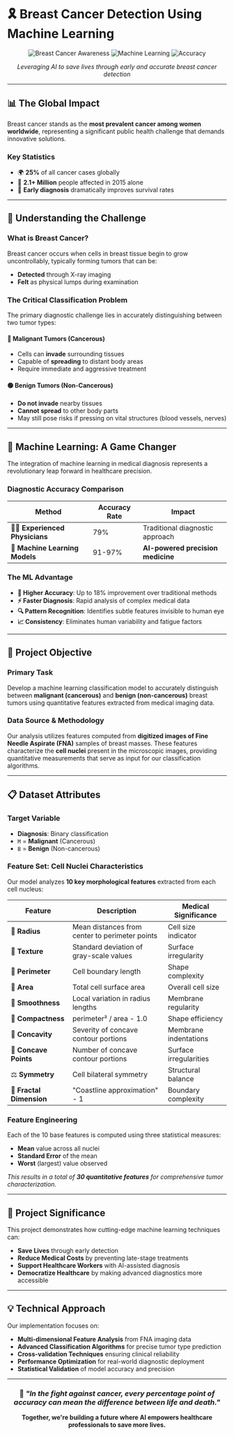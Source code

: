 # 🎗️ Breast Cancer Detection Using Machine Learning

<div align="center">

![Breast Cancer Awareness](https://img.shields.io/badge/Breast%20Cancer-Awareness-pink?style=for-the-badge&logo=healthcare&logoColor=white)
![Machine Learning](https://img.shields.io/badge/Machine%20Learning-Classification-blue?style=for-the-badge&logo=python&logoColor=white)
![Accuracy](https://img.shields.io/badge/Accuracy-Up%20to%2097%25-brightgreen?style=for-the-badge)

*Leveraging AI to save lives through early and accurate breast cancer detection*

</div>

---

## 📊 The Global Impact

Breast cancer stands as the **most prevalent cancer among women worldwide**, representing a significant public health challenge that demands innovative solutions.

### Key Statistics
- 🌍 **25%** of all cancer cases globally
- 👥 **2.1+ Million** people affected in 2015 alone
- 🎯 **Early diagnosis** dramatically improves survival rates

---

## 🔬 Understanding the Challenge

### What is Breast Cancer?
Breast cancer occurs when cells in breast tissue begin to grow uncontrollably, typically forming tumors that can be:
- **Detected** through X-ray imaging
- **Felt** as physical lumps during examination

### The Critical Classification Problem

The primary diagnostic challenge lies in accurately distinguishing between two tumor types:

#### 🔴 Malignant Tumors (Cancerous)
- Cells can **invade** surrounding tissues
- Capable of **spreading** to distant body areas
- Require immediate and aggressive treatment

#### 🟢 Benign Tumors (Non-Cancerous)
- **Do not invade** nearby tissues
- **Cannot spread** to other body parts
- May still pose risks if pressing on vital structures (blood vessels, nerves)

---

## 🤖 Machine Learning: A Game Changer

The integration of machine learning in medical diagnosis represents a revolutionary leap forward in healthcare precision.

### Diagnostic Accuracy Comparison

<div align="center">

| Method | Accuracy Rate | Impact |
|--------|---------------|---------|
| 👨‍⚕️ **Experienced Physicians** | 79% | Traditional diagnostic approach |
| 🤖 **Machine Learning Models** | 91-97% | **AI-powered precision medicine** |

</div>

### The ML Advantage
- **🎯 Higher Accuracy**: Up to 18% improvement over traditional methods
- **⚡ Faster Diagnosis**: Rapid analysis of complex medical data
- **🔍 Pattern Recognition**: Identifies subtle features invisible to human eye
- **📈 Consistency**: Eliminates human variability and fatigue factors

---

## 🎯 Project Objective

### **Primary Task**
Develop a machine learning classification model to accurately distinguish between **malignant (cancerous)** and **benign (non-cancerous)** breast tumors using quantitative features extracted from medical imaging data.

### **Data Source & Methodology**
Our analysis utilizes features computed from **digitized images of Fine Needle Aspirate (FNA)** samples of breast masses. These features characterize the **cell nuclei** present in the microscopic images, providing quantitative measurements that serve as input for our classification algorithms.

---

## 📋 Dataset Attributes

### **Target Variable**
- **Diagnosis**: Binary classification
 - `M` = **Malignant** (Cancerous)
 - `B` = **Benign** (Non-cancerous)

### **Feature Set: Cell Nuclei Characteristics**

Our model analyzes **10 key morphological features** extracted from each cell nucleus:

<div align="center">

| Feature | Description | Medical Significance |
|---------|-------------|---------------------|
| 🔵 **Radius** | Mean distances from center to perimeter points | Cell size indicator |
| 🎨 **Texture** | Standard deviation of gray-scale values | Surface irregularity |
| 📏 **Perimeter** | Cell boundary length | Shape complexity |
| 📐 **Area** | Total cell surface area | Overall cell size |
| 🌊 **Smoothness** | Local variation in radius lengths | Membrane regularity |
| 🔲 **Compactness** | perimeter² / area - 1.0 | Shape efficiency |
| 🌙 **Concavity** | Severity of concave contour portions | Membrane indentations |
| 📍 **Concave Points** | Number of concave contour portions | Surface irregularities |
| ⚖️ **Symmetry** | Cell bilateral symmetry | Structural balance |
| 🔄 **Fractal Dimension** | "Coastline approximation" - 1 | Boundary complexity |

</div>

### **Feature Engineering**
Each of the 10 base features is computed using three statistical measures:
- **Mean** value across all nuclei
- **Standard Error** of the mean
- **Worst** (largest) value observed

*This results in a total of **30 quantitative features** for comprehensive tumor characterization.*

---

## 🚀 Project Significance

This project demonstrates how cutting-edge machine learning techniques can:

- **Save Lives** through early detection
- **Reduce Medical Costs** by preventing late-stage treatments
- **Support Healthcare Workers** with AI-assisted diagnosis
- **Democratize Healthcare** by making advanced diagnostics more accessible

---

## 💡 Technical Approach

Our implementation focuses on:
- **Multi-dimensional Feature Analysis** from FNA imaging data
- **Advanced Classification Algorithms** for precise tumor type prediction
- **Cross-validation Techniques** ensuring clinical reliability
- **Performance Optimization** for real-world diagnostic deployment
- **Statistical Validation** of model accuracy and precision

---

<div align="center">

### 🎯 *"In the fight against cancer, every percentage point of accuracy can mean the difference between life and death."*

**Together, we're building a future where AI empowers healthcare professionals to save more lives.**

</div>
